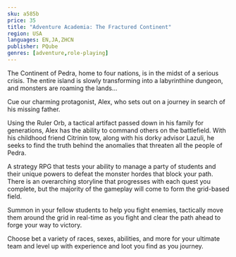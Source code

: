 ```yaml
---
sku: a585b
price: 35
title: "Adventure Academia: The Fractured Continent"
region: USA
languages: EN,JA,ZHCN
publisher: PQube
genres: [adventure,role-playing]
---
```

 The Continent of Pedra, home to four nations, is in the midst of a serious crisis. The entire island is slowly transforming into a labyrinthine dungeon, and monsters are roaming the lands...

Cue our charming protagonist, Alex, who sets out on a journey in search of his missing father.

Using the Ruler Orb, a tactical artifact passed down in his family for generations, Alex has the ability to command others on the battlefield. With his childhood friend Citrinin tow, along with his dorky advisor Lazuli, he seeks to find the truth behind the anomalies that threaten all the people of Pedra.

A strategy RPG that tests your ability to manage a party of students and their unique powers to defeat the monster hordes that block your path. There is an overarching storyline that progresses with each quest you complete, but the majority of the gameplay will come to form the grid-based field.

Summon in your fellow students to help you fight enemies, tactically move them around the grid in real-time as you fight and clear the path ahead to forge your way to victory.

Choose bet a variety of races, sexes, abilities, and more for your ultimate team and level up with experience and loot you find as you journey.
